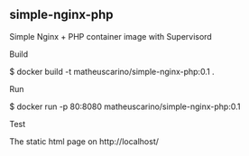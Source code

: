 ## simple-nginx-php
Simple Nginx + PHP container image with Supervisord

Build

$ docker build -t matheuscarino/simple-nginx-php:0.1 .

Run

$ docker run -p 80:8080 matheuscarino/simple-nginx-php:0.1

Test

The static html page on http://localhost/